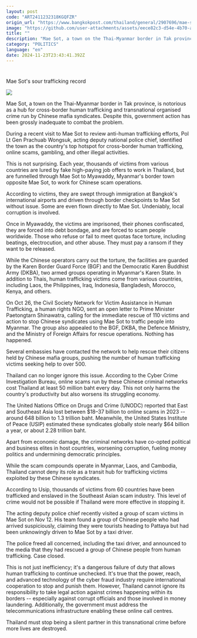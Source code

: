 ```yaml
---
layout: post
code: "ART2411232318KGQFZR"
origin_url: "https://www.bangkokpost.com/thailand/general/2907696/mae-sots-sour-trafficking-record"
image: "https://github.com/user-attachments/assets/eece82c3-d54e-4b70-a9aa-8b3d9f1f18d9"
title: ""
description: "Mae Sot, a town on the Thai-Myanmar border in Tak province, is notorious as a hub for cross-border human trafficking and transnational organised crime run by Chinese mafia syndicates. Despite this, government action has been grossly inadequate to combat the problem."
category: "POLITICS"
language: "en"
date: 2024-11-23T23:43:41.392Z
---
```


# 

Mae Sot's sour trafficking record

![](https://github.com/user-attachments/assets/4bb94e9b-f5a5-4923-a92a-d22960ae0f79)

Mae Sot, a town on the Thai-Myanmar border in Tak province, is notorious as a hub for cross-border human trafficking and transnational organised crime run by Chinese mafia syndicates. Despite this, government action has been grossly inadequate to combat the problem.

During a recent visit to Mae Sot to review anti-human trafficking efforts, Pol Lt Gen Prachuab Wongsuk, acting deputy national police chief, identified the town as the country's top hotspot for cross-border human trafficking, online scams, gambling, and other illegal activities.

This is not surprising. Each year, thousands of victims from various countries are lured by fake high-paying job offers to work in Thailand, but are funnelled through Mae Sot to Myawaddy, Myanmar's border town opposite Mae Sot, to work for Chinese scam operations.

According to victims, they are swept through immigration at Bangkok's international airports and driven through border checkpoints to Mae Sot without issue. Some are even flown directly to Mae Sot. Undeniably, local corruption is involved.

Once in Myawaddy, the victims are imprisoned, their phones confiscated, they are forced into debt bondage, and are forced to scam people worldwide. Those who refuse or fail to meet quotas face torture, including beatings, electrocution, and other abuse. They must pay a ransom if they want to be released.

While the Chinese operators carry out the torture, the facilities are guarded by the Karen Border Guard Force (BGF) and the Democratic Karen Buddhist Army (DKBA), two armed groups operating in Myanmar's Karen State. In addition to Thais, human trafficking victims come from various countries, including Laos, the Philippines, Iraq, Indonesia, Bangladesh, Morocco, Kenya, and others.

On Oct 26, the Civil Society Network for Victim Assistance in Human Trafficking, a human rights NGO, sent an open letter to Prime Minister Paetongtarn Shinawatra, calling for the immediate rescue of 110 victims and action to stop Chinese syndicates using Mae Sot to traffic people into Myanmar. The group also appealed to the BGF, DKBA, the Defence Ministry, and the Ministry of Foreign Affairs for rescue operations. Nothing has happened.

Several embassies have contacted the network to help rescue their citizens held by Chinese mafia groups, pushing the number of human trafficking victims seeking help to over 500.

Thailand can no longer ignore this issue. According to the Cyber Crime Investigation Bureau, online scams run by these Chinese criminal networks cost Thailand at least 50 million baht every day. This not only harms the country's productivity but also worsens its struggling economy.

The United Nations Office on Drugs and Crime (UNODC) reported that East and Southeast Asia lost between $18–37 billion to online scams in 2023 -- around 648 billion to 1.3 trillion baht. Meanwhile, the United States Institute of Peace (USIP) estimated these syndicates globally stole nearly $64 billion a year, or about 2.28 trillion baht.

Apart from economic damage, the criminal networks have co-opted political and business elites in host countries, worsening corruption, fueling money politics and undermining democratic principles.

While the scam compounds operate in Myanmar, Laos, and Cambodia, Thailand cannot deny its role as a transit hub for trafficking victims exploited by these Chinese syndicates.

According to Usip, thousands of victims from 60 countries have been trafficked and enslaved in the Southeast Asian scam industry. This level of crime would not be possible if Thailand were more effective in stopping it.

The acting deputy police chief recently visited a group of scam victims in Mae Sot on Nov 12. His team found a group of Chinese people who had arrived suspiciously, claiming they were tourists heading to Pattaya but had been unknowingly driven to Mae Sot by a taxi driver.

The police freed all concerned, including the taxi driver, and announced to the media that they had rescued a group of Chinese people from human trafficking. Case closed.

This is not just inefficiency; it's a dangerous failure of duty that allows human trafficking to continue unchecked. It's true that the power, reach, and advanced technology of the cyber fraud industry require international cooperation to stop and punish them. However, Thailand cannot ignore its responsibility to take legal action against crimes happening within its borders -- especially against corrupt officials and those involved in money laundering. Additionally, the government must address the telecommunications infrastructure enabling these online call centres.

Thailand must stop being a silent partner in this transnational crime before more lives are destroyed.